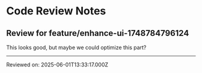 # Code Review Notes

## Review for feature/enhance-ui-1748784796124

This looks good, but maybe we could optimize this part?

---
Reviewed on: 2025-06-01T13:33:17.000Z